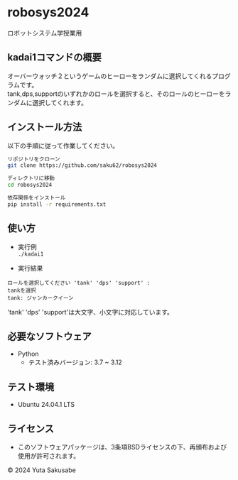 # robosys2024
ロボットシステム学授業用

## kadai1コマンドの概要
オーバーウォッチ２というゲームのヒーローをランダムに選択してくれるプログラムです。  
tank,dps,supportのいずれかのロールを選択すると、そのロールのヒーローをランダムに選択してくれます。


## インストール方法
以下の手順に従って作業してください。  
```bash
リポジトリをクローン  
git clone https://github.com/saku62/robosys2024

ディレクトリに移動  
cd robosys2024

依存関係をインストール  
pip install -r requirements.txt
```


## 使い方
- 実行例  
```./kadai1```

- 実行結果  
```
ロールを選択してください 'tank' 'dps' 'support' :
tankを選択   
tank: ジャンカークイーン
```  
'tank' 'dps' 'support'は大文字、小文字に対応しています。　　


## 必要なソフトウェア
- Python
  - テスト済みバージョン: 3.7 ~ 3.12

## テスト環境
- Ubuntu 24.04.1 LTS

## ライセンス
- このソフトウェアパッケージは、3条項BSDライセンスの下、再頒布および使用が許可されます。

© 2024 Yuta Sakusabe
